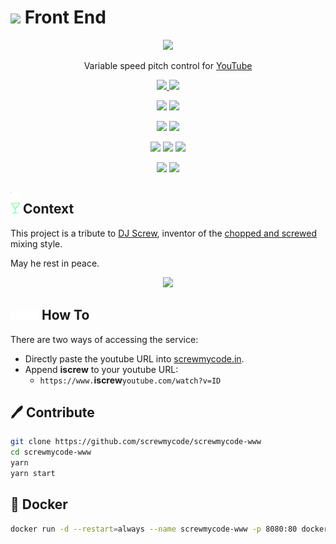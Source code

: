 # <img width=25 src="https://raw.githubusercontent.com/screwmycode/screwmycode-www/master/src/assets/icons/SCRW_KSET.svg"> Front End

<p align=center>
    <a href="https://screwmycode.in/">
        <img width=100 src="https://raw.githubusercontent.com/screwmycode/screwmycode-www/master/src/assets/icons/SCRW_KSET.svg">
    </a>
</p>

<p align=center>
    Variable speed pitch control for <a href="https://www.youtube.com/">YouTube</a>
</p>

<p align=center>
    <a href="https://github.com/screwmycode/screwmycode-www">
        <img src="https://img.shields.io/github/stars/screwmycode/screwmycode-www?label=git">
    </a>
    <img src="https://img.shields.io/github/license/screwmycode/screwmycode-www">
</p>

<p align=center>
    <img src="https://img.shields.io/github/languages/count/screwmycode/screwmycode-www">
    <img src="https://img.shields.io/github/languages/top/screwmycode/screwmycode-www">
</p>

<p align=center>
    <img src="https://img.shields.io/github/v/release/screwmycode/screwmycode-www">
    <img src="https://api.codeclimate.com/v1/badges/43b9b1c5b6357b7a10fa/maintainability" />
</p>

<p align=center>
    <img src="https://img.shields.io/david/screwmycode/screwmycode-www">
    <img src="https://img.shields.io/david/dev/screwmycode/screwmycode-www">
    <img src="https://img.shields.io/snyk/vulnerabilities/github/screwmycode/screwmycode-www">
</p>

<p align=center>
    <img src="https://img.shields.io/badge/ci-github--actions-yellowgreen">
    <img src="https://img.shields.io/badge/cd-docker-yellowgreen">
</p>

## <img width="15px" src="src/assets/icons/SCRW_CHAMP.svg" /> Context

This project is a tribute to [DJ Screw](https://en.wikipedia.org/wiki/DJ_Screw), inventor of the
[chopped and screwed](https://en.wikipedia.org/wiki/Chopped_and_screwed) mixing style.

May he rest in peace.

<p align=center>
    <img src="https://upload.wikimedia.org/wikipedia/en/7/7d/DJ_Screw.jpeg">
</p>

## <img height=15 src="src/assets/icons/SCRW_SHARE_TXT.svg" /> How To

There are two ways of accessing the service:

- Directly paste the youtube URL into [screwmycode.in](https://screwmycode.in/).
- Append **iscrew** to your youtube URL:
    - `https://www.`**iscrew**`youtube.com/watch?v=ID`

## 🖊 Contribute

```bash
git clone https://github.com/screwmycode/screwmycode-www
cd screwmycode-www
yarn
yarn start
```

## 🐳 Docker

```bash
docker run -d --restart=always --name screwmycode-www -p 8080:80 docker.pkg.github.com/screwmycode/screwmycode-www/screwmycode-www:latest
```
